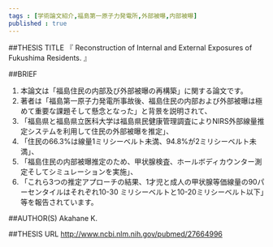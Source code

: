 ```yaml
--- 
tags : [学術論文紹介,福島第一原子力発電所,外部被曝,内部被曝] 
published : true
---
```


##THESIS TITLE
『
Reconstruction of Internal and External Exposures of Fukushima Residents.
』
  
##BRIEF
1. 本論文は「福島住民の内部及び外部被曝の再構築」に関する論文です。
1. 著者は「福島第一原子力発電所事故後、福島住民の内部および外部被曝は極めて重要な課題そして懸念となった」と背景を説明されて、
1. 「福島県と福島県立医科大学は福島県民健康管理調査によりNIRS外部線量推定システムを利用して住民の外部被曝を推定」、
1. 「住民の66.3%は線量1ミリシーベルト未満、94.8%が2ミリシーベルト未満」、
1. 「福島住民の内部被曝推定のため、甲状腺検査、ホールボディカウンター測定そしてシミュレーションを実施」、
1. 「これら3つの推定アプローチの結果、1才児と成人の甲状腺等価線量の90パーセンタイルはそれぞれ10-30 ミリシーベルトと10-20ミリシーベルト以下」等を報告されています。



##AUTHOR(S)
Akahane K.

##THESIS URL
[
http://www.ncbi.nlm.nih.gov/pubmed/27664996
](
http://www.ncbi.nlm.nih.gov/pubmed/27664996
)